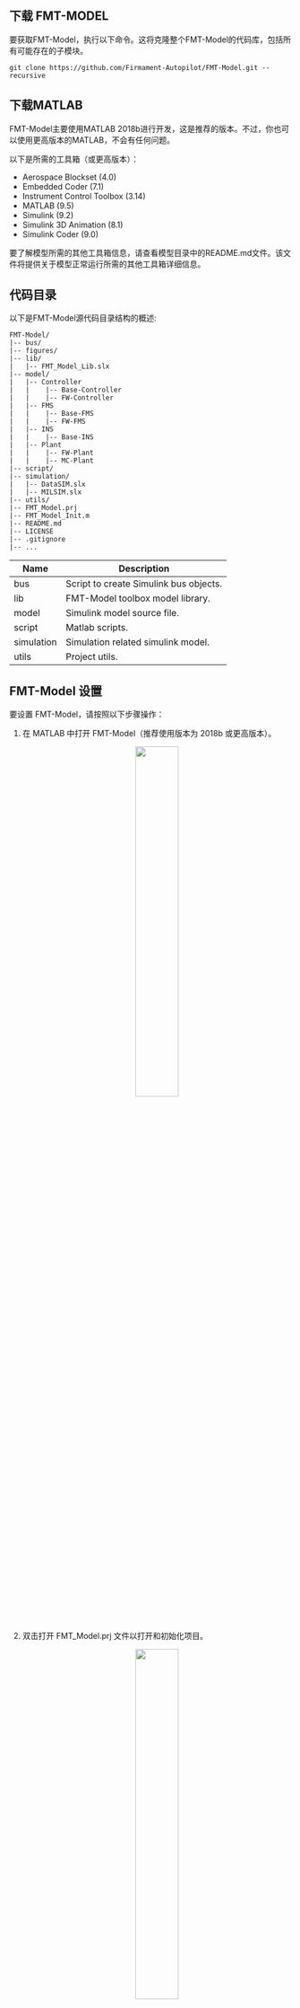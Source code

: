 ## 下载 FMT-MODEL


要获取FMT-Model，执行以下命令。这将克隆整个FMT-Model的代码库，包括所有可能存在的子模块。
```
git clone https://github.com/Firmament-Autopilot/FMT-Model.git --recursive
```

## 下载MATLAB
FMT-Model主要使用MATLAB 2018b进行开发，这是推荐的版本。不过，你也可以使用更高版本的MATLAB，不会有任何问题。

以下是所需的工具箱（或更高版本）：

- Aerospace Blockset (4.0)
- Embedded Coder (7.1)
- Instrument Control Toolbox (3.14)
- MATLAB (9.5)
- Simulink (9.2)
- Simulink 3D Animation (8.1)
- Simulink Coder (9.0)

要了解模型所需的其他工具箱信息，请查看模型目录中的README.md文件。该文件将提供关于模型正常运行所需的其他工具箱详细信息。

## 代码目录

以下是FMT-Model源代码目录结构的概述:
```
FMT-Model/
|-- bus/
|-- figures/
|-- lib/
|   |-- FMT_Model_Lib.slx
|-- model/
|   |-- Controller
|   |    |-- Base-Controller
|   |    |-- FW-Controller
|   |-- FMS
|   |    |-- Base-FMS
|   |    |-- FW-FMS
|   |-- INS
|   |    |-- Base-INS
|   |-- Plant
|   |    |-- FW-Plant
|   |    |-- MC-Plant
|-- script/
|-- simulation/
|   |-- DataSIM.slx
|   |-- MILSIM.slx
|-- utils/
|-- FMT_Model.prj
|-- FMT_Model_Init.m
|-- README.md
|-- LICENSE
|-- .gitignore
|-- ...
```

| Name       | Description                            |
| ---------- | -------------------------------------- |
| bus        | Script to create Simulink bus objects. |
| lib        | FMT-Model toolbox model library.       |
| model      | Simulink model source file.            |
| script     | Matlab scripts.                        |
| simulation | Simulation related simulink model.     |
| utils      | Project utils.                         |

## FMT-Model 设置

要设置 FMT-Model，请按照以下步骤操作：

1. 在 MATLAB 中打开 FMT-Model（推荐使用版本为 2018b 或更高版本）。

   <p align="center">
   	<img src="./figures/model_setup1.png" width="40%">
   </p>


2. 双击打开 FMT_Model.prj 文件以打开和初始化项目。

   <p align="center">
   	<img src="./figures/model_setup2.png" width="40%">
   </p>

3. 要选择特定的模型，访问 SIMULINK 项目并导航至项目路径。在这里，您可以查看当前选择的模型（默认情况下选择了多旋翼模型）。

  <p align="center">
   	<img src="./figures/model_setup3.png" width="40%">
   </p>

4. 要切换到固定翼模型，简单地从项目路径中移除多旋翼模型，并添加所需的固定翼模型。在进行这些更改后，关闭 Simulink 项目并清除工作区中的变量。最后，重新运行 FMT_Model.prj 以确保更改生效。

   <p align="center">
   	<img src="./figures/model_setup4.png" width="40%">
   </p>